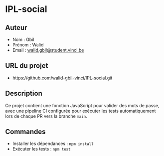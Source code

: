 # IPL-social 

## Auteur
- Nom : Gbil
- Prénom : Walid
- Email : walid.gbil@student.vinci.be

## URL du projet
- https://github.com/walid-gbil-vinci/IPL-social.git
## Description

Ce projet contient une fonction JavaScript pour valider des mots de passe, avec une pipeline CI configurée pour exécuter les tests automatiquement lors de chaque PR vers la branche `main`.

## Commandes

- Installer les dépendances : `npm install`
- Exécuter les tests : `npm test`